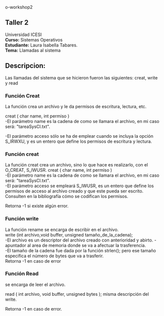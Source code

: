 o-workshop2
## Taller 2
Universidad ICESI  
**Curso:** Sistemas Operativos  
**Estudiante:** Laura Isabella Tabares.  
**Tema:** Llamadas al sistema  

## Descripcion:  
Las llamadas del sistema que se hicieron fueron las siguientes: creat, write y read  

### **Función Creat**  
La función crea un archivo y le da permisos de escritura, lectura, etc.

creat ( char name, int permiso )  
-El parámetro name es la cadena de como se llamara el archivo, en mi caso será: "tareaSysCl.txt".  
  
-El parámetro acceso sólo se ha de emplear cuando se incluya la opción S_IRWXU, y es un entero que define los permisos de escritura y lectura.  

### **Función creat**  
La función creat crea un archivo, sino lo que hace es realizarlo, con el O_CREAT, S_IWUSR.
creat ( char name, int permiso )  
-El parámetro name es la cadena de como se llamara el archivo, en mi caso será: "tareaSysCl.txt".  
-El parámetro acceso se empleará S_IWUSR,  es un entero que define los permisos de acceso al archivo creado y que este pueda ser escrito. Consulten en la bibliografía cómo se codifican los permisos.  
  
Retorna -1 si existe algún error.
  
### **Función write**  
La función rename se encarga de escribir en el archivo.  
write (int archivo,void buffer, unsigned tamaño_de_la_cadena);  
-El archivo es un descriptor del archivo creado con anterioridad y abirto.
-apuntador al area de memoria donde se va a afectuar la trasferencia.  
-El tamaño de la cadena fue dada por la función strlen(); pero ese tamaño especifica el número de bytes que va a trasferir.  
Retorna -1 en caso de error  

### **Función Read**

se encarga de leer el archivo.

read ( int archivo, void buffer, unsigned bytes );
misma descripción del write.
  
Retorna -1 en caso de error.  
